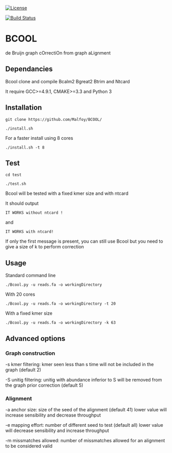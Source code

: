 
[![License](http://img.shields.io/:license-affero-blue.svg)](http://www.gnu.org/licenses/agpl-3.0.en.html)

[![Build Status](https://travis-ci.org/Malfoy/BWISE.svg?branch=master)](https://travis-ci.org/Malfoy/BCOOL)


# BCOOL
de Bruijn graph cOrrectiOn from graph aLignment

## Dependancies
Bcool clone and compile Bcalm2 Bgreat2 Btrim and Ntcard

It require GCC>=4.9.1, CMAKE>=3.3 and Python 3

## Installation

`git clone https://github.com/Malfoy/BCOOL/`

`./install.sh`

For a faster install using 8 cores

`./install.sh -t 8`

## Test

`cd test`

`./test.sh`

Bcool will be tested with a fixed kmer size and with ntcard

It should output

`IT WORKS without ntcard !`

and

`IT WORKS with ntcard!`

If only the first message is present, you can still use Bcool but you need to give a size of k to perform correction



## Usage

Standard command line

`./Bcool.py -u reads.fa -o workingDirectory`

With 20 cores

`./Bcool.py -u reads.fa -o workingDirectory -t 20`

With a fixed kmer size

`./Bcool.py -u reads.fa -o workingDirectory -k 63`


## Advanced options

### Graph construction
-s kmer filtering: kmer seen less than s time will not be included in the graph (default 2)

-S unitig filtering: unitig with abundance inferior to S will be removed from the graph prior correction (default 5)

### Alignment
-a anchor size: size of the seed of the alignment (default 41) lower value will increase sensibility and decrease throughput

-e mapping effort: number of different seed to test (default all) lower value will decrease sensibility and increase throughput

-m missmatches allowed: number of missmatches allowed for an alignment to be considered valid






